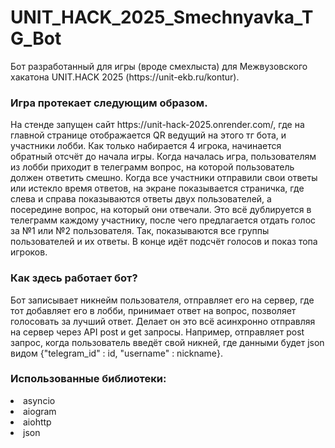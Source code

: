 # UNIT_HACK_2025_Smechnyavka_TG_Bot

<p>Бот разработанный для игры (вроде смехлыста) для Межвузовского хакатона UNIT.HACK 2025 (https://unit-ekb.ru/kontur).</p>

<h3>Игра протекает следующим образом.</h3> 
<p>На стенде запущен сайт https://unit-hack-2025.onrender.com/, где на главной странице отображается QR ведущий на этого тг бота, и участники лобби. Как только набирается 4 игрока, начинается обратный отсчёт до начала игры. Когда началась игра, пользователям из лобби приходит в телеграмм вопрос, на которой пользователь должен ответить смешно. Когда все участники отправили свои ответы или истекло время ответов, на экране показывается страничка, где слева и справа показываются ответы двух пользователей, а посередине вопрос, на который они отвечали. Это всё дублируется в телеграмм каждому участнику, после чего предлагается отдать голос за №1 или №2 пользователя. Так, показываются все группы пользователей и их ответы. В конце идёт подсчёт голосов и показ топа игроков.</p>

<h3>Как здесь работает бот?</h3>
<p>Бот записывает никнейм пользователя, отправляет его на сервер, где тот добавляет его в лобби, принимает ответ на вопрос, позволяет голосовать за лучший ответ. Делает он это всё асинхронно отправляя на сервер через API post и get запросы. Например, отправляет post запрос, когда пользователь введёт свой никней, где данными будет json видом {"telegram_id" : id, "username" : nickname}.</p>

<h3>Использованные библиотеки:</h3>
<li>asyncio</li>
<li>aiogram</li>
<li>aiohttp</li>
<li>json</li>
